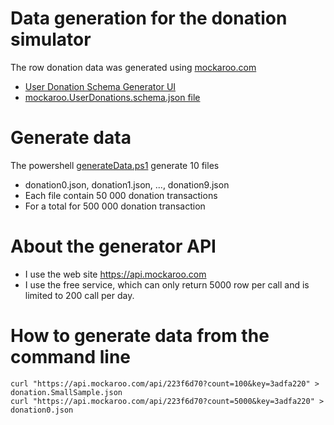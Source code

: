 # Data generation for the donation simulator

The row donation data was generated using [mockaroo.com](https://mockaroo.com)

- [User Donation Schema Generator UI](https://mockaroo.com/schemas/173907)
- [mockaroo.UserDonations.schema.json file](./mockaroo.UserDonations.schema.json)

# Generate data

The powershell [generateData.ps1](./generateData.ps1) generate 10 files
- donation0.json, donation1.json, ..., donation9.json
- Each file contain 50 000 donation transactions
- For a total for 500 000 donation transaction

# About the generator API
- I use the web site https://api.mockaroo.com
- I use the free service, which can only return 5000 row per call and is limited to 200 call per day.

# How to generate data from the command line
```
curl "https://api.mockaroo.com/api/223f6d70?count=100&key=3adfa220" > donation.SmallSample.json
curl "https://api.mockaroo.com/api/223f6d70?count=5000&key=3adfa220" > donation0.json

```
